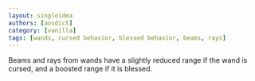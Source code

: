 ```yaml
---
layout: singleidea
authors: [aosdict]
category: [vanilla]
tags: [wands, cursed behavior, blessed behavior, beams, rays]
---
```

Beams and rays from wands have a slightly reduced range if the wand is cursed, and a boosted range if it is blessed.
